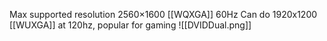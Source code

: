 Max supported resolution 2560×1600 [[WQXGA]] 60Hz
	Can do 1920x1200 [[WUXGA]] at 120hz, popular for gaming
![[DVIDDual.png]]